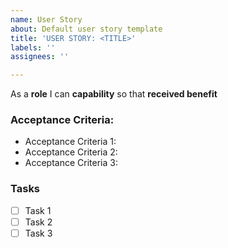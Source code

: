 ```yaml
---
name: User Story
about: Default user story template
title: 'USER STORY: <TITLE>'
labels: ''
assignees: ''

---
```


As a **role** I can **capability** so that **received benefit**

### Acceptance Criteria:
- Acceptance Criteria 1:
- Acceptance Criteria 2:
- Acceptance Criteria 3:

### Tasks
- [ ] Task 1
- [ ] Task 2
- [ ] Task 3
